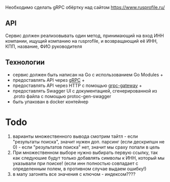 Необходимо сделать gRPC обёртку над сайтом https://www.rusprofile.ru/

## API

Сервис должен реализовывать один метод, принимающий на вход ИНН компании, ищущий компанию на rusprofile, и возвращающий её ИНН, КПП, название, ФИО руководителя

## Технологии

* сервис должен быть написан на Go с использованием Go Modules  +
* предоставлять API через [gRPC](https://grpc.io/docs/languages/go/quickstart/)  +
* предоставлять API через HTTP с помощью [grpc-gateway](https://github.com/grpc-ecosystem/grpc-gateway) + 
* предоставлять Swagger UI с документацией, сгенерированной из .proto файла с помощью protoc-gen-swagger
* быть упакован в docker контейнер


# Todo
1. варианты множественного вывода 
смотрим тайтл - если "результаты поиска", значит нужен доп. парсинг (если дескрипшн не 0)
              - если "результатов поиска" нет, значит мы сраху попали в цель
2. При множественном выборе нужно выбирать первую ссылку, так как следуюшие будут только добавлять символы к ИНН, который мы указывали при поиске! (если инн полностью совпадает с определенным полем, в противном случае выдаем ошибку!)
3. в мапу загонять все значения с ключом - индексом????